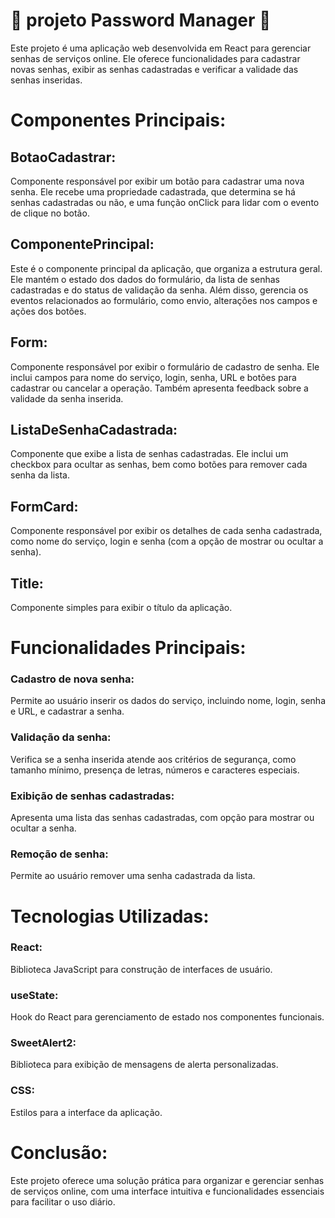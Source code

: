 # :construction: projeto Password Manager :construction:
Este projeto é uma aplicação web desenvolvida em React para gerenciar senhas de serviços online. Ele oferece funcionalidades para cadastrar novas senhas, exibir as senhas cadastradas e verificar a validade das senhas inseridas.

# Componentes Principais:

## BotaoCadastrar:
Componente responsável por exibir um botão para cadastrar uma nova senha. Ele recebe uma propriedade cadastrada, que determina se há senhas cadastradas ou não, e uma função onClick para lidar com o evento de clique no botão.

## ComponentePrincipal:
Este é o componente principal da aplicação, que organiza a estrutura geral. Ele mantém o estado dos dados do formulário, da lista de senhas cadastradas e do status de validação da senha. Além disso, gerencia os eventos relacionados ao formulário, como envio, alterações nos campos e ações dos botões.

## Form: 
Componente responsável por exibir o formulário de cadastro de senha. Ele inclui campos para nome do serviço, login, senha, URL e botões para cadastrar ou cancelar a operação. Também apresenta feedback sobre a validade da senha inserida.

## ListaDeSenhaCadastrada: 
Componente que exibe a lista de senhas cadastradas. Ele inclui um checkbox para ocultar as senhas, bem como botões para remover cada senha da lista.

## FormCard: 
Componente responsável por exibir os detalhes de cada senha cadastrada, como nome do serviço, login e senha (com a opção de mostrar ou ocultar a senha).

## Title: 
Componente simples para exibir o título da aplicação.

# Funcionalidades Principais:

### Cadastro de nova senha: 
Permite ao usuário inserir os dados do serviço, incluindo nome, login, senha e URL, e cadastrar a senha.
###  Validação da senha: 
Verifica se a senha inserida atende aos critérios de segurança, como tamanho mínimo, presença de letras, números e caracteres especiais.
### Exibição de senhas cadastradas: 
Apresenta uma lista das senhas cadastradas, com opção para mostrar ou ocultar a senha.
### Remoção de senha: 
Permite ao usuário remover uma senha cadastrada da lista.
# Tecnologias Utilizadas:

### React: 
Biblioteca JavaScript para construção de interfaces de usuário.
### useState: 
Hook do React para gerenciamento de estado nos componentes funcionais.
### SweetAlert2: 
Biblioteca para exibição de mensagens de alerta personalizadas.
### CSS: 
Estilos para a interface da aplicação.

# Conclusão:
Este projeto oferece uma solução prática para organizar e gerenciar senhas de serviços online, com uma interface intuitiva e funcionalidades essenciais para facilitar o uso diário.